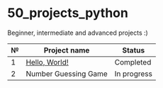 # 50_projects_python

Beginner, intermediate and advanced projects :)

| № | Project name | Status |
| ------------- | ------------- | ------------- |
| 1  | [Hello, World!](https://github.com/dora-thea/50_projects_python/tree/main/hello_world)  | Completed|
| 2  | Number Guessing Game  | In progress |
